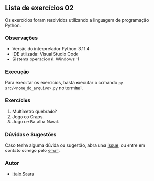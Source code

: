 ## Lista de exercícios 02

Os exercícios foram resolvidos utilizando a linguagem de programação Python.

### Observações

-   Versão do interpretador Python: 3.11.4
-   IDE utilizada: Visual Studio Code
-   Sistema operacional: Windows 11

### Execução

Para executar os exercícios, basta executar o comando `py src/<nome_do_arquivo>.py` no terminal.

### Exercícios

1. Multímetro quebrado?
2. Jogo do Craps.
3. Jogo de Batalha Naval.

### Dúvidas e Sugestões

Caso tenha alguma dúvida ou sugestão, abra uma [issue](https://github.com/italoseara/LPIII-Listas-de-Exercicios/issues), ou entre em contato comigo pelo [email](mailto:isseara.cic@uesc.com).

### Autor

-   [Italo Seara](https://github.com/italoseara)
